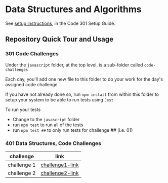 # Data Structures and Algorithms

See [setup instructions](https://codefellows.github.io/setup-guide/code-301/3-code-challenges), in the Code 301 Setup Guide.

## Repository Quick Tour and Usage

### 301 Code Challenges

Under the `javascript` folder, at the top level, is a sub-folder called `code-challenges`

Each day, you'll add one new file to this folder to do your work for the day's assigned code challenge

If you have not already done so, run `npm install` from within this folder to setup your system to be able to run tests using `Jest`

To run your tests

- Change to the `javascript` folder
- run `npm test` to run all of the tests
- run `npm test ##` to only run tests for challenge ## (i.e. 01)

### 401 Data Structures, Code Challenges

|challenge      | link |
| ----------- | ----------- |
| challenge 1     |   [challenge1-link](https://github.com/Tasneemalabsi/data-structures-and-algorithms/blob/array-reverse/challenges401/README.md)   |
| challenge 2     |   [challenge2-link](https://github.com/Tasneemalabsi/data-structures-and-algorithms/blob/array-insert-shift/challenges401/array-shift-challenge/README.md)   |
